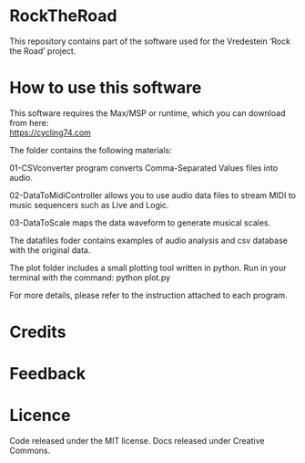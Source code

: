 # RockTheRoad
This repository contains part of the software used for the Vredestein ‘Rock the Road’ project.

# How to use this software
This software requires the Max/MSP or runtime, which you can download from here:         
https://cycling74.com

The folder contains the following materials:

01-CSVconverter program converts Comma-Separated Values files into audio. 

02-DataToMidiController allows you to use audio data files to stream MIDI to music sequencers such as Live and Logic.

 03-DataToScale maps the data waveform to generate musical scales.

The datafiles foder contains examples of audio analysis and csv database with the original data.

The plot folder includes a small plotting tool written in python. Run in your terminal with the command:
python plot.py

For more details, please refer to the instruction attached to each program.

# Credits

# Feedback

# Licence
Code released under the MIT license. Docs released under Creative Commons.
